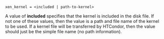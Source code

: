     xen_kernel = <included | path-to-kernel>

A value of **included** specifies that the kernel is included in the
disk file. If not one of these values, then the value is a path and file
name of the kernel to be used. If a kernel file will be transferred by
HTCondor, then the value should just be the simple file name (no path
information).
